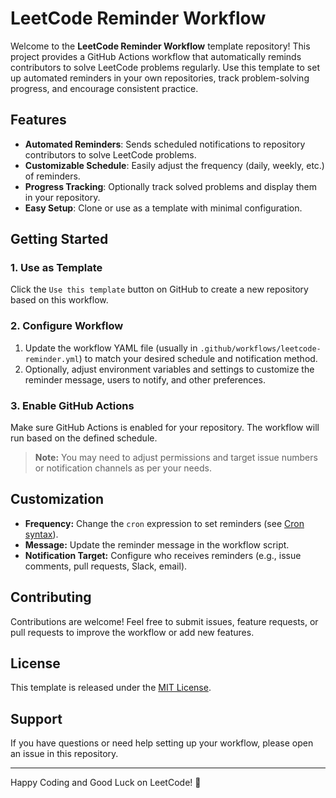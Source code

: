 # LeetCode Reminder Workflow

Welcome to the **LeetCode Reminder Workflow** template repository! This project provides a GitHub Actions workflow that automatically reminds contributors to solve LeetCode problems regularly. Use this template to set up automated reminders in your own repositories, track problem-solving progress, and encourage consistent practice.

## Features

- **Automated Reminders**: Sends scheduled notifications to repository contributors to solve LeetCode problems.
- **Customizable Schedule**: Easily adjust the frequency (daily, weekly, etc.) of reminders.
- **Progress Tracking**: Optionally track solved problems and display them in your repository.
- **Easy Setup**: Clone or use as a template with minimal configuration.

## Getting Started

### 1. Use as Template

Click the `Use this template` button on GitHub to create a new repository based on this workflow.

### 2. Configure Workflow

1. Update the workflow YAML file (usually in `.github/workflows/leetcode-reminder.yml`) to match your desired schedule and notification method.
2. Optionally, adjust environment variables and settings to customize the reminder message, users to notify, and other preferences.

### 3. Enable GitHub Actions

Make sure GitHub Actions is enabled for your repository. The workflow will run based on the defined schedule.



> **Note:** You may need to adjust permissions and target issue numbers or notification channels as per your needs.

## Customization

- **Frequency:** Change the `cron` expression to set reminders (see [Cron syntax](https://crontab.guru/)).
- **Message:** Update the reminder message in the workflow script.
- **Notification Target:** Configure who receives reminders (e.g., issue comments, pull requests, Slack, email).

## Contributing

Contributions are welcome! Feel free to submit issues, feature requests, or pull requests to improve the workflow or add new features.

## License

This template is released under the [MIT License](LICENSE).

## Support

If you have questions or need help setting up your workflow, please open an issue in this repository.

---

Happy Coding and Good Luck on LeetCode! 🚀
